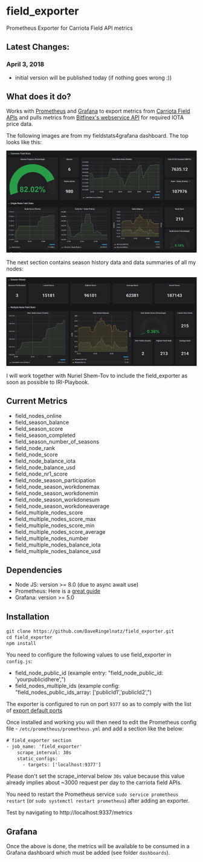 # field_exporter
Prometheus Exporter for Carriota Field API metrics

## Latest Changes:

### April 3, 2018
* initial version will be published today (if nothing goes wrong :))

## What does it do?

Works with [Prometheus](https://github.com/prometheus/prometheus) and [Grafana](https://grafana.com/) to export metrics from [Carriota Field APIs](http://field.carriota.com/) and pulls metrics from [Bitfinex's webservice API](https://docs.bitfinex.com/v2/docs) for required IOTA price data.

The following images are from my fieldstats4grafana dashboard. The top looks like this:

![top of dashboard](https://github.com/DaveRingelnatz/field_exporter/blob/master/images/field_exporter_top.png)

The next section contains season history data and data summaries of all my nodes:

![bottom of dashboard](https://github.com/DaveRingelnatz/field_exporter/blob/master/images/field_exporter_bottom.png)

I will work together with Nuriel Shem-Tov to include the field_exporter as soon as possible to IRI-Playbook.

## Current Metrics

* field_nodes_online
* field_season_balance
* field_season_score
* field_season_completed
* field_season_number_of_seasons
* field_node_rank
* field_node_score
* field_node_balance_iota
* field_node_balance_usd
* field_node_nr1_score
* field_node_season_participation
* field_node_season_workdonemax
* field_node_season_workdonemin
* field_node_season_workdonesum
* field_node_season_workdoneaverage
* field_multiple_nodes_score
* field_multiple_nodes_score_max
* field_multiple_nodes_score_min
* field_multiple_nodes_score_average
* field_multiple_nodes_number
* field_multiple_nodes_balance_iota
* field_multiple_nodes_balance_usd

## Dependencies

* Node JS: version >= 8.0 (due to async await use)
* Prometheus:  Here is a [great guide](https://www.digitalocean.com/community/tutorials/how-to-install-prometheus-on-ubuntu-16-04)
* Grafana: version >= 5.0

## Installation

```
git clone https://github.com/DaveRingelnatz/field_exporter.git
cd field_exporter
npm install
```

You need to configure the following values to use field_exporter in `config.js`:

* field_node_public_id (example entry: "field_node_public_id: 'yourpublicidhere',")
* field_nodes_multiple_ids (example config: "field_nodes_public_ids_array: ['publicId1','publicId2',")

The exporter is configured to run on port `9377` so as to comply with the list of [export default ports](https://github.com/prometheus/prometheus/wiki/Default-port-allocations)

Once installed and working you will then need to edit the Prometheus config file - `/etc/prometheus/prometheus.yml` and add a section like the below:

```
# field_exporter section
- job_name: 'field_exporter'
    scrape_interval: 30s
    static_configs:
      - targets: ['localhost:9377']
```
Please don't set the scrape_interval below `30s` value because this value already implies about ~3000 request per day to the carriota field APIs.

You need to restart the Prometheus service `sudo service prometheus restart` (or `sudo systemctl restart prometheus`) after adding an exporter.

Test by navigating to http://localhost:9337/metrics

## Grafana

Once the above is done, the metrics will be available to be consumed in a Grafana dashboard which must be added (see folder `dashboards`). 
